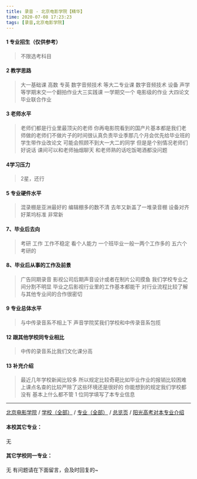 ```yaml
---
title: 录音 - 北京电影学院【精华】
time: 2020-07-08 17:23:23
tags: [录音,北京电影学院]
---
```

#### 1 专业招生（仅供参考）  
> 不限选考科目 



#### 2 教学思路  
> 大一基础课 高数 专英 数字音频技术 等大二专业课 数字音频技术 设备 声学 等学期末交一个翻拍作业大三实践课 一学期交一个 电影级的作业 大四论文 毕业联合作业



#### 3 老师水平  
>  老师们都是行业里最顶尖的老师 你再电影院看到的国产片基本都是我们老师做的老师们不做片子的时间很认真负责毕业季那几个月会优先给毕业班的学生带作业改论文 可能会照顾不到大一大二的同学 但是是个别情况老师们好说话 课间可以和老师抽烟聊天 和老师熟的话吃饭喝酒都没问题



#### 4学习压力
> 2星，还行  


#### 5 专业硬件水平
> 混录棚是亚洲最好的 编辑棚多的数不清 去年又新盖了一堆录音棚 设备对齐好莱坞标准 非常新



#### 7、毕业后去向  
> 考研 工作 工作不稳定 看个人能力 一个班毕业一般一两个工作多的 五六个考研的



#### 8、毕业后从事的工作及前景  
> 广告同期录音 影视公司后期声音设计或者在制片公司摸鱼 我们学校专业之间分割不明显 毕业之后影视行业里的工作基本都能干 对行业流程比较了解 与其他专业间的合作很密切



#### 9 专业总体水平 
> 与中传录音系不相上下 声音学院奖我们学校和中传录音系包揽



####  12 跟其他学校同专业相比 
> 中传的录音系比我们文化课分高

####  13 补充介绍
> 最近几年学校新闻比较多 所以规定比较奇葩比如毕业作业的报销比较困难 上课点名查的比较严除了这些环境还是很好的 你能想到的规定我们学校都没有 基本上什么都不管
1 位同学填写了本专业信息
***
[北京电影学院](http://www.jianshu.com/p/9d2fe62d3177) / [学校（全部）](http://www.jianshu.com/p/3efa6bcca419) / [专业（全部）](http://www.jianshu.com/p/2d4c6d3552c2) / [总览页](http://www.jianshu.com/p/445daeb4fa00) / [阳光高考对本专业介绍](http://gaokao.chsi.com.cn/sch/zyk/view.do?schId=73394662&specId=73383691)
#### 本校其它专业：
无
#### 其它学校同一专业：
无
有问题请在下面留言，会及时回复的~